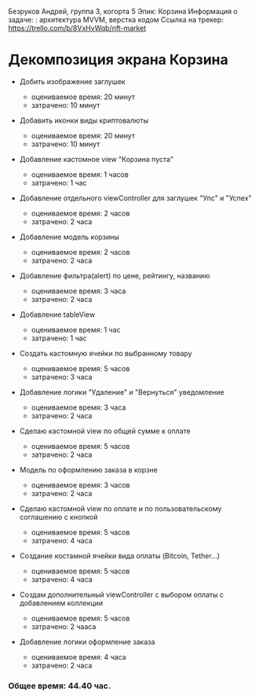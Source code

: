 Безруков Андрей, группа 3, когорта 5
Эпик: Корзина 
Информация о задаче: : архитектура MVVM, верстка кодом
Ссылка на трекер: https://trello.com/b/8VxHvWqb/nft-market

# Декомпозиция экрана Корзина

- Добить изображение заглушек
    - оцениваемое время: 20 минут 
    - затрачено: 10 минут 
    
- Добавить иконки виды криптовалюты
    - оцениваемое время: 20 минут 
    - затрачено: 10 минут 
    
- Добавление кастомное view "Корзина пуста"
    - оцениваемое время: 1 часов
    - затрачено: 1 час 
    
- Добавление отдельного viewController для заглушек "Упс" и "Успех"
    - оцениваемое время: 2 часов
    - затрачено: 2 часа
    
- Добавление модель корзины
    - оцениваемое время: 2 часов
    - затрачено: 2 часа
    
- Добавление фильтра(alert) по цене, рейтингу, названию
    - оцениваемое время: 3 часа
    - затрачено: 2 часа 
    
- Добавление tableView 
    - оцениваемое время: 1 час
    - затрачено: 1 час 

- Создать кастомную ячейки по выбранному товару
    - оцениваемое время: 5 часов
    - затрачено: 3 часа 
        
- Добавление логики "Удаление" и "Вернуться" уведомление
    - оцениваемое время: 3 часа
    - затрачено: 2 часа 
    
- Сделаю кастомной view по общей сумме к оплате 
    - оцениваемое время: 5 часов
    - затрачено: 2 часа 
    
- Модель по оформлению заказа в корзне
    - оцениваемое время: 3 часов
    - затрачено: 2 часа 
    
- Сделаю кастомной view по оплате и по пользовательскому соглашению с кнопкой
    - оцениваемое время: 5 часов
    - затрачено: 4 часа 
    
- Создание костамной ячейки вида оплаты (Bitcoin, Tether...)
    - оцениваемое время: 5 часов
    - затрачено: 4 часа 
    
- Создам дополнительный viewController с выбором оплаты с добавлением коллекции
    - оцениваемое время: 5 часов
    - затрачено: 2 чааса 
    
- Добавление логики оформление заказа
    - оцениваемое время: 4 часа
    - затрачено: 2 часа 


### Общее время: 44.40 час.
